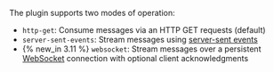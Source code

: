 The plugin supports two modes of operation:
* `http-get`: Consume messages via an HTTP GET requests (default)
* `server-sent-events`: Stream messages using [server-sent events](https://developer.mozilla.org/en-US/docs/Web/API/Server-sent_events)
* {% new_in 3.11 %} `websocket`: Stream messages over a persistent [WebSocket](https://developer.mozilla.org/en-US/docs/Web/API/WebSockets_API) connection with optional client acknowledgments
